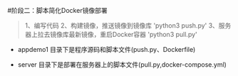 #阶段二：脚本简化Docker镜像部署

>1、编写代码
2、构建镜像，推送镜像到镜像库 'python3 push.py'
3、服务器上拉去镜像库最新镜像，重启Docker容器 'python3 pull.py'


- appdemo1 目录下是程序源码和脚本文件(push.py、Dockerfile)

- server 目录下是部署在服务器上的脚本文件(pull.py,docker-compose.yml)

